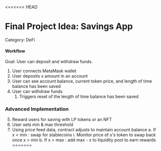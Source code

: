 <<<<<<< HEAD
# Final Project Idea: Savings App
Category: DeFi
#### Workflow
Goal: User can deposit and withdraw funds.
  1. User connects MetaMask wallet
  2. User deposits x amount in an account
  3. User can see account balance, current token price, and length of time balance has been saved
  4. User can withdraw funds
     1. Triggers reset of the length of time balance has been saved

### Advanced Implementation
  5. Reward users for saving with LP tokens or an NFT
  6. User sets min & max threshold
  7. Using price feed data, contract adjusts to maintain account balance
     a. If x < min : swap for stablecoins
        i. Monitor price of x's token to swap back once x > min
     b. If x > max : add max - x to liquidity pool to earn rewards
=======
